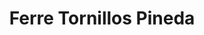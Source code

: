 ---
title: "Ferre Tornillos Pineda"
url: /puerto-gaitan/ferre-tornillos-pineda/
shop: Eisenwaren
---